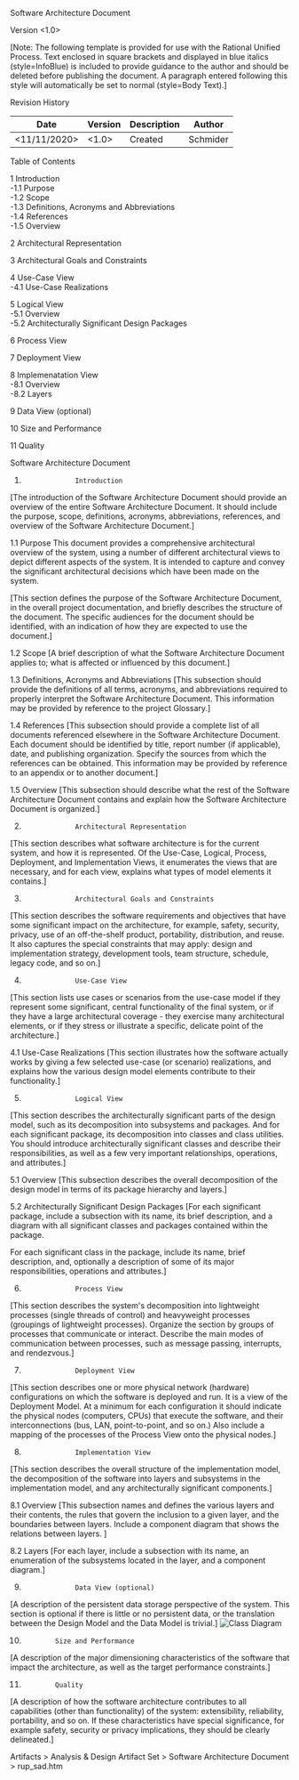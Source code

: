 <Project Name>

Software Architecture Document

Version <1.0>

[Note: The following template is provided for use with the Rational Unified Process.  Text enclosed in square brackets and displayed in blue italics (style=InfoBlue) is included to provide guidance to the author and should be deleted before publishing the document. A paragraph entered following this style will automatically be set to normal (style=Body Text).]

 

Revision History

|Date|Version|Description|Author|
|---|---|---|---|
|<11/11/2020>|<1.0>|Created|Schmider|

 	 	 	 
 	 	 	 
 	 	 	 

Table of Contents

1       Introduction         
-1.1     Purpose     
-1.2     Scope     
-1.3     Definitions, Acronyms and Abbreviations     
-1.4     References     
-1.5     Overview     

2       Architectural Representation

3       Architectural Goals and Constraints   

4       Use-Case View         
-4.1     Use-Case Realizations     

5      Logical View         
-5.1     Overview     
-5.2     Architecturally Significant Design Packages     

6       Process View

7       Deployment View

8      Implemenatation View         
-8.1     Overview     
-8.2     Layers     

9       Data View (optional)       

10     Size and Performance               

11      Quality               

Software Architecture Document

1.                  Introduction
[The introduction of the Software Architecture Document should provide an overview of the entire Software Architecture Document. It should include the purpose, scope, definitions, acronyms, abbreviations, references, and overview of the Software Architecture Document.]

1.1               Purpose
This document provides a comprehensive architectural overview of the system, using a number of different architectural views to depict different aspects of the system.  It is intended to capture and convey the significant architectural decisions which have been made on the system.

[This section defines the purpose of the Software Architecture Document, in the overall project documentation, and briefly describes the structure of the document. The specific audiences for the document should be identified, with an indication of how they are expected to use the document.]

1.2               Scope
[A brief description of what the Software Architecture Document applies to; what is affected or influenced by this document.]

1.3               Definitions, Acronyms and Abbreviations
[This subsection should provide the definitions of all terms, acronyms, and abbreviations required to properly interpret the Software Architecture Document.  This information may be provided by reference to the project Glossary.]

1.4               References
[This subsection should provide a complete list of all documents referenced elsewhere in the Software Architecture Document.  Each document should be identified by title, report number (if applicable), date, and publishing organization.  Specify the sources from which the references can be obtained. This information may be provided by reference to an appendix or to another document.]

1.5               Overview
[This subsection should describe what the rest of the Software Architecture Document contains and explain how the Software Architecture Document is organized.]

2.                  Architectural Representation
[This section describes what software architecture is for the current system, and how it is represented. Of the Use-Case, Logical, Process, Deployment, and Implementation Views, it enumerates the views that are necessary, and for each view, explains what types of model elements it contains.]

3.                  Architectural Goals and Constraints
[This section describes the software requirements and objectives that have some significant impact on the architecture, for example, safety, security, privacy, use of an off-the-shelf product, portability, distribution, and reuse. It also captures the special constraints that may apply: design and implementation strategy, development tools, team structure, schedule, legacy code, and so on.]

4.                  Use-Case View
[This section lists use cases or scenarios from the use-case model if they represent some significant, central functionality of the final system, or if they have a large architectural coverage - they exercise many architectural elements, or if they stress or illustrate a specific, delicate point of the architecture.]

4.1               Use-Case Realizations
[This section illustrates how the software actually works by giving a few selected use-case (or scenario) realizations, and explains how the various design model elements contribute to their functionality.]

5.                  Logical View
[This section describes the architecturally significant parts of the design model, such as its decomposition into subsystems and packages. And for each significant package, its decomposition into classes and class utilities. You should introduce architecturally significant classes and describe their responsibilities, as well as a few very important relationships, operations, and attributes.]

5.1               Overview
[This subsection describes the overall decomposition of the design model in terms of its package hierarchy and layers.]

5.2               Architecturally Significant Design Packages
[For each significant package, include a subsection with its name, its brief description, and a diagram with all significant classes and packages contained within the package.

For each significant class in the package, include its name, brief description, and, optionally a description of some of its major responsibilities, operations and attributes.]

6.                  Process View
[This section describes the system's decomposition into lightweight processes (single threads of control) and heavyweight processes (groupings of lightweight processes). Organize the section by groups of processes that communicate or interact. Describe the main modes of communication between processes, such as message passing, interrupts, and rendezvous.]

7.                  Deployment View
[This section describes one or more physical network (hardware) configurations on which the software is deployed and run. It is a view of the Deployment Model. At a minimum for each configuration it should indicate the physical nodes (computers, CPUs) that execute the software, and their interconnections (bus, LAN, point-to-point, and so on.) Also include a mapping of the processes of the Process View onto the physical nodes.]

8.                  Implementation View
[This section describes the overall structure of the implementation model, the decomposition of the software into layers and subsystems in the implementation model, and any architecturally significant components.]

8.1               Overview
[This subsection names and defines the various layers and their contents, the rules that govern the inclusion to a given layer, and the boundaries between layers. Include a component diagram that shows the relations between layers. ]

8.2               Layers
[For each layer, include a subsection with its name, an enumeration of the subsystems located in the layer, and a component diagram.]

9.                  Data View (optional)
[A description of the persistent data storage perspective of the system. This section is optional if there is little or no persistent data, or the translation between the Design Model and the Data Model is trivial.]
![Class Diagram](https://github.com/steiditi/Spybot-Reloaded-Doc/blob/main/Class%20Diagram.jpg?raw=true)

10.             Size and Performance
[A description of the major dimensioning characteristics of the software that impact the architecture, as well as the target performance constraints.]

11.             Quality
[A description of how the software architecture contributes to all capabilities (other than functionality) of the system: extensibility, reliability, portability, and so on. If these characteristics have special significance, for example safety, security or privacy implications, they should be clearly delineated.]

 Artifacts >  Analysis & Design Artifact Set >  Software Architecture Document >  rup_sad.htm
